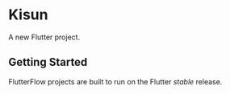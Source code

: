 # Kisun

A new Flutter project.

## Getting Started

FlutterFlow projects are built to run on the Flutter _stable_ release.
